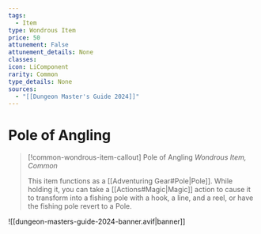```yaml
---
tags:
  - Item
type: Wondrous Item
price: 50
attunement: False
attunement_details: None
classes:
icon: LiComponent
rarity: Common
type_details: None
sources: 
  - "[[Dungeon Master's Guide 2024]]"
---
```

# Pole of Angling
>[!common-wondrous-item-callout] Pole of Angling
>_Wondrous Item, Common_
>
>This item functions as a [[Adventuring Gear#Pole\|Pole]]. While holding it, you can take a [[Actions#Magic\|Magic]] action to cause it to transform into a fishing pole with a hook, a line, and a reel, or have the fishing pole revert to a Pole.
>


![[dungeon-masters-guide-2024-banner.avif|banner]]